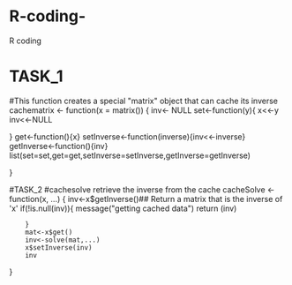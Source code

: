 # R-coding-
R coding

# TASK_1
#This function creates a special "matrix" object that can cache its inverse
cachematrix <- function(x = matrix()) {
  inv<- NULL
  set<-function(y){
    x<<-y
    inv<<-NULL
    
  }
    get<-function(){x}
    setInverse<-function(inverse){inv<<-inverse}
      getInverse<-function(){inv}
      list(set=set,get=get,setInverse=setInverse,getInverse=getInverse)
        
}


#TASK_2
#cachesolve retrieve the inverse from the cache
cacheSolve <- function(x, ...) {
        inv<-x$getInverse()## Return a matrix that is the inverse of 'x'
        if(!is.null(inv)){
          message("getting cached data")
          return (inv)
          
        }
        mat<-x$get()
        inv<-solve(mat,...)
        x$setInverse(inv)
        inv
}
